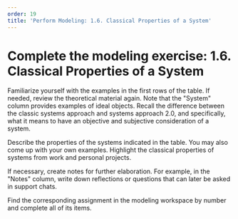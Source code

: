 ```yaml
---
order: 19
title: 'Perform Modeling: 1.6. Classical Properties of a System'
---
```


# Complete the modeling exercise: 1.6. Classical Properties of a System

Familiarize yourself with the examples in the first rows of the table. If needed, review the theoretical material again. Note that the "System" column provides examples of ideal objects. Recall the difference between the classic systems approach and systems approach 2.0, and specifically, what it means to have an objective and subjective consideration of a system.

Describe the properties of the systems indicated in the table. You may also come up with your own examples. Highlight the classical properties of systems from work and personal projects.

If necessary, create notes for further elaboration. For example, in the "Notes" column, write down reflections or questions that can later be asked in support chats.

Find the corresponding assignment in the modeling workspace by number and complete all of its items.